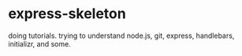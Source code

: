 express-skeleton
================

doing tutorials. 
trying to understand node.js, git, express, handlebars, initializr, and some.
